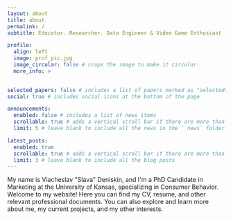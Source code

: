 ```yaml
---
layout: about
title: about
permalink: /
subtitle: Educator. Researcher. Data Engineer & Video Game Enthusiast

profile:
  align: left
  image: prof_pic.jpg
  image_circular: false # crops the image to make it circular
  more_info: >
    

selected_papers: false # includes a list of papers marked as "selected={true}"
social: true # includes social icons at the bottom of the page

announcements:
  enabled: false # includes a list of news items
  scrollable: true # adds a vertical scroll bar if there are more than 3 news items
  limit: 5 # leave blank to include all the news in the `_news` folder

latest_posts:
  enabled: true
  scrollable: true # adds a vertical scroll bar if there are more than 3 new posts items
  limit: 3 # leave blank to include all the blog posts
---
```


My name is Viacheslav "Slava" Deniskin, and I'm a PhD Candidate in Marketing at the University of Kansas, specializing in Consumer Behavior. Welcome to my website! Here you can find my CV, resume, and other relevant professional documents. You can also explore and learn more about me, my current projects, and my other interests.
